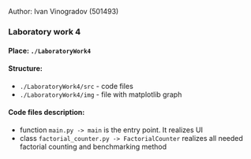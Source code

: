 Author: Ivan Vinogradov (501493)
### Laboratory work 4
#### Place: `./LaboratoryWork4`
#### Structure:
- `./LaboratoryWork4/src` - code files
- `./LaboratoryWork4/img` - file with matplotlib graph
#### Code files description:
- function `main.py -> main` is the entry point. It realizes UI
- class `factorial_counter.py -> FactorialCounter` realizes all needed factorial counting and benchmarking method